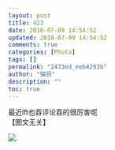 ```yaml
---
layout: post
title: 423
date: 2018-07-09 14:54:52
updated: 2018-07-09 14:54:52
comments: true
categories: [Photo]
tags: []
permalink: "2433ed_eeb4293b"
author: "猫厨"
description: ""
toc: true
---
```


<p>最近lft也吞评论吞的很厉害呢<br />【图文无关】</p>

![](/img/img_cVZNdzJtQk9JV2VwbThUZW5oYVNYTVRLWHFsc1dQcmFsMWMvV3hxMkk1bG1RcHRQNXpXR01nPT0.jpg)